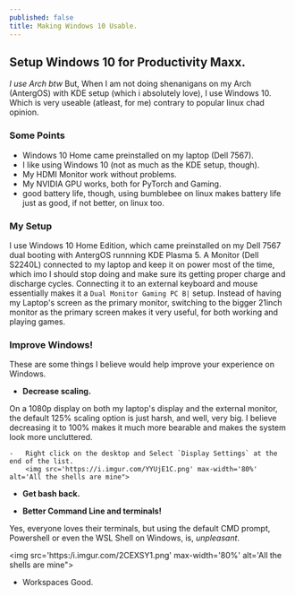 ```yaml
---
published: false
title: Making Windows 10 Usable.
---
```

## Setup Windows 10 for Productivity Maxx.

_I use Arch btw_
But, When I am not doing shenanigans on my Arch (AntergOS) with KDE setup (which i absolutely love), I use Windows 10. Which is very useable (atleast, for me) contrary to popular linux chad opinion.

### Some Points

- Windows 10 Home came preinstalled on my laptop (Dell 7567).
- I like using Windows 10 (not as much as the KDE setup, though).
- My HDMI Monitor work without problems.
- My NVIDIA GPU works, both for PyTorch and Gaming.
- good battery life, though, using bumblebee on linux makes battery life just as good, if not better, on linux too.

### My Setup

I use Windows 10 Home Edition, which came preinstalled on my Dell 7567 dual booting with AntergOS runnning KDE Plasma 5. A Monitor (Dell S2240L) connected to my laptop and keep it on power most of the time, which imo I should stop doing and make sure its getting proper charge and discharge cycles. Connecting it to an external keyboard and mouse essentially makes it a `Dual Monitor Gaming PC B|` setup. Instead of having my Laptop's screen as the primary monitor, switching to the bigger 21inch monitor as the primary screen makes it very useful, for both working and playing games.

### Improve Windows!

These are some things I believe would help improve your experience on Windows.

- **Decrease scaling.**

On a 1080p display on both my laptop's display and the external monitor, the default 125% scaling option is just harsh, and well, very big. I believe decreasing it to 100% makes it much more bearable and makes the system look more uncluttered.

	-	Right click on the desktop and Select `Display Settings` at the end of the list.
		<img src='https://i.imgur.com/YYUjE1C.png' max-width='80%' alt='All the shells are mine">


- **Get bash back.**

- **Better Command Line and terminals!**

Yes, everyone loves their terminals, but using the default CMD prompt, Powershell or even the WSL Shell on Windows, is, _unpleasant_.

<img src='https:/i.imgur.com/2CEXSY1.png' max-width='80%' alt='All the shells are mine">

- Workspaces Good.


